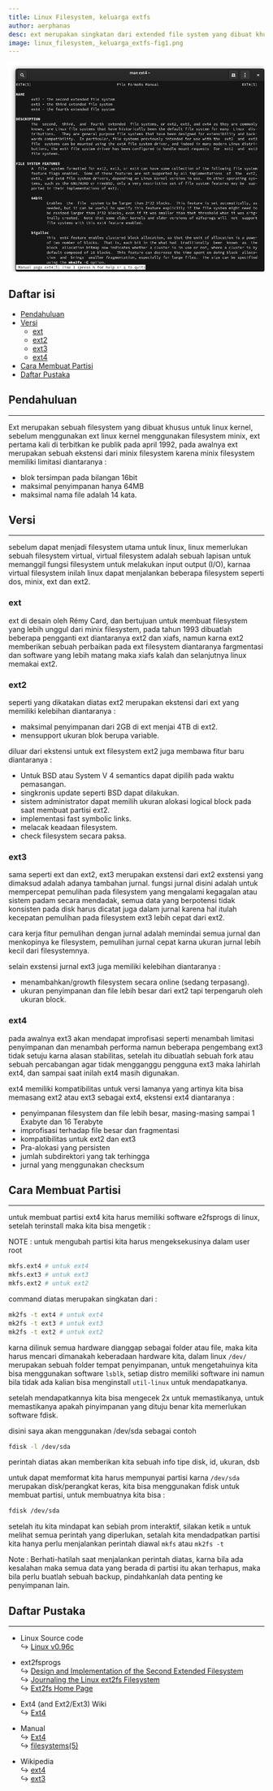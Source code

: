 ```yaml
---
title: Linux Filesystem, keluarga extfs
author: aerphanas
desc: ext merupakan singkatan dari extended file system yang dibuat khusus untuk linux kernel,yang sebelumnya linux menggunakan filesystem milik minix.
image: linux_filesystem,_keluarga_extfs-fig1.png
---
```


![Ext4 Manual](/images/linux_filesystem,_keluarga_extfs-fig1.png "Ext4 Manual")

## Daftar isi

- [Pendahuluan](#pendahuluan)
- [Versi](#versi)
  - [ext](#ext)
  - [ext2](#ext2)
  - [ext3](#ext3)
  - [ext4](#ext4)
- [Cara Membuat Partisi](#cara-membuat-partisi)
- [Daftar Pustaka](#daftar-pustaka)

## Pendahuluan

---

Ext merupakan sebuah filesystem yang dibuat khusus untuk linux kernel, sebelum menggunakan ext linux kernel menggunakan filesystem minix, ext pertama kali di terbitkan ke publik pada april 1992, pada awalnya ext merupakan sebuah ekstensi dari minix filesystem karena minix filesystem memiliki limitasi diantaranya :

- blok tersimpan pada bilangan 16bit
- maksimal penyimpanan hanya 64MB
- maksimal nama file adalah 14 kata.

## Versi

---

sebelum dapat menjadi filesystem utama untuk linux, linux memerlukan sebuah filesystem virtual, virtual filesystem adalah sebuah lapisan untuk memanggil fungsi filesystem untuk melakukan input output (I/O), karnaa virtual filesystem inilah linux dapat menjalankan beberapa filesystem seperti dos, minix, ext dan ext2.

### ext

ext di desain oleh Rémy Card, dan bertujuan untuk membuat filesystem yang lebih unggul dari minix filesystem, pada tahun 1993 dibuatlah beberapa pengganti ext diantaranya ext2 dan xiafs, namun karna ext2 memberikan sebuah perbaikan pada ext filesystem diantaranya fargmentasi dan software yang lebih matang maka xiafs kalah dan selanjutnya linux memakai ext2.

### ext2

seperti yang dikatakan diatas ext2 merupakan ekstensi dari ext yang memiliki kelebihan diantaranya :

- maksimal penyimpanan dari 2GB di ext menjai 4TB di ext2.
- mensupport ukuran blok berupa variable.

diluar dari ekstensi untuk ext filesystem ext2 juga membawa fitur baru diantaranya :

- Untuk BSD atau System V 4 semantics dapat dipilih pada waktu pemasangan.
- singkronis update seperti BSD dapat dilakukan.
- sistem administrator dapat memilih ukuran alokasi logical block pada saat membuat partisi ext2.
- implementasi fast symbolic links.
- melacak keadaan filesystem.
- check filesystem secara paksa.

### ext3

sama seperti ext dan ext2, ext3 merupakan exstensi dari ext2 exstensi yang dimaksud adalah adanya tambahan jurnal.
fungsi jurnal disini adalah untuk mempercepat pemulihan pada filesystem yang mengalami kegagalan atau sistem padam secara mendadak, semua data yang berpotensi tidak konsisten pada disk harus dicatat juga dalam jurnal karena hal itulah kecepatan pemulihan pada filesystem ext3 lebih cepat dari ext2.

cara kerja fitur pemulihan dengan jurnal adalah memindai semua jurnal dan menkopinya ke filesystem, pemulihan jurnal cepat karna ukuran jurnal lebih kecil dari filesystemnya.

selain exstensi jurnal ext3 juga memiliki kelebihan diantaranya :

- menambahkan/growth filesystem secara online (sedang terpasang).
- ukuran penyimpanan dan file lebih besar dari ext2 tapi terpengaruh oleh ukuran block.

### ext4

pada awalnya ext3 akan mendapat improfisasi seperti menambah limitasi penyimpanan dan menambah performa namun beberapa pengembang ext3 tidak setuju karna alasan stabilitas, setelah itu dibuatlah sebuah fork atau sebuah percabangan agar tidak mengganggu pengguna ext3 maka lahirlah ext4, dan sampai saat inilah ext4 masih digunakan.

ext4 memiliki kompatibilitas untuk versi lamanya yang artinya kita bisa memasang ext2 atau ext3 sebagai ext4, ekstensi ext4 diantaranya :

- penyimpanan filesystem dan file lebih besar, masing-masing sampai 1 Exabyte dan 16 Terabyte
- improfisasi terhadap file besar dan fragmentasi
- kompatibilitas untuk ext2 dan ext3
- Pra-alokasi yang persisten
- jumlah subdirektori yang tak terhingga
- jurnal yang menggunakan checksum

## Cara Membuat Partisi

---

untuk membuat partisi ext4 kita harus memiliki software e2fsprogs di linux, setelah terinstall maka kita bisa mengetik :

NOTE : untuk mengubah partisi kita harus mengeksekusinya dalam user root

```sh
mkfs.ext4 # untuk ext4
mkfs.ext3 # untuk ext3
mkfs.ext2 # untuk ext2
```

command diatas merupakan singkatan dari :

```sh
mk2fs -t ext4 # untuk ext4
mk2fs -t ext3 # untuk ext3
mk2fs -t ext2 # untuk ext2
```

karna dilinuk semua hardware dianggap sebagai folder atau file, maka kita harus mencari dimanakah keberadaan hardware kita, dalam linux ```/dev/``` merupakan sebuah folder tempat penyimpanan, untuk mengetahuinya kita bisa menggunakan software ```lsblk```, setiap distro memiliki software ini namun bila tidak ada kalian bisa menginstall ```util-linux``` untuk mendapatkanya.

setelah mendapatkannya kita bisa mengecek 2x untuk memastikanya, untuk memastikanya apakah pinyimpanan yang dituju benar kita memerlukan software fdisk.

disini saya akan menggunakan /dev/sda sebagai contoh

```sh
fdisk -l /dev/sda
```

perintah diatas akan memberikan kita sebuah info tipe disk, id, ukuran, dsb

untuk dapat memformat kita harus mempunyai partisi karna ```/dev/sda``` merupakan disk/perangkat keras, kita bisa menggunakan fdisk untuk membuat partisi, untuk membuatnya kita bisa :

```sh
fdisk /dev/sda
```

setelah itu kita mindapat kan sebiah prom interaktif, silakan ketik ```m``` untuk melihat semua perintah yang diperlukan, setalah kita mendadpatkan partisi kita hanya perlu menjalankan perintah diawal ```mkfs``` atau ```mk2fs -t```

Note : Berhati-hatilah saat menjalankan perintah diatas, karna bila ada kesalahan maka semua data yang berada di partisi itu akan terhapus, maka bila perlu buatlah sebuah backup, pindahkanlah data penting ke penyimpanan lain.

## Daftar Pustaka

---

- Linux Source code  
↪ [Linux v0.96c](https://www.tuhs.org/cgi-bin/utree.pl?file=Linux0.96c/include/linux/ext_fs.h)

- ext2fsprogs  
↪ [Design and Implementation of the Second Extended Filesystem](https://e2fsprogs.sourceforge.net/ext2intro.html)  
↪ [Journaling the Linux ext2fs Filesystem](https://e2fsprogs.sourceforge.net/journal-design.pdf)  
↪ [Ext2fs Home Page](https://e2fsprogs.sourceforge.net/ext2.html)  

- Ext4 (and Ext2/Ext3) Wiki  
↪ [Ext4](https://ext4.wiki.kernel.org/index.php/Main_Page)  

- Manual  
↪ [Ext4](https://man7.org/linux/man-pages/man5/ext4.5.html)  
↪ [filesystems(5)](https://linux.die.net/man/5/filesystems)  

- Wikipedia  
↪ [ext4](https://en.wikipedia.org/wiki/Ext4)  
↪ [ext3](https://en.wikipedia.org/wiki/Ext3)  

